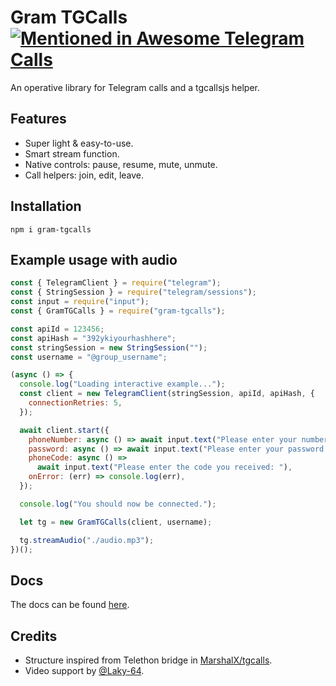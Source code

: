 # Gram TGCalls [![Mentioned in Awesome Telegram Calls](https://awesome.re/mentioned-badge-flat.svg)](https://github.com/tgcalls/awesome-tgcalls)

An operative library for Telegram calls and a tgcallsjs helper.

## Features

-   Super light & easy-to-use.
-   Smart stream function.
-   Native controls: pause, resume, mute, unmute.
-   Call helpers: join, edit, leave.

## Installation

```shell
npm i gram-tgcalls
```

## Example usage with audio

```js
const { TelegramClient } = require("telegram");
const { StringSession } = require("telegram/sessions");
const input = require("input");
const { GramTGCalls } = require("gram-tgcalls");

const apiId = 123456;
const apiHash = "392ykiyourhashhere";
const stringSession = new StringSession("");
const username = "@group_username";

(async () => {
  console.log("Loading interactive example...");
  const client = new TelegramClient(stringSession, apiId, apiHash, {
    connectionRetries: 5,
  });

  await client.start({
    phoneNumber: async () => await input.text("Please enter your number: "),
    password: async () => await input.text("Please enter your password: "),
    phoneCode: async () =>
      await input.text("Please enter the code you received: "),
    onError: (err) => console.log(err),
  });

  console.log("You should now be connected.");

  let tg = new GramTGCalls(client, username);

  tg.streamAudio("./audio.mp3");
})();

```

## Docs

The docs can be found [here](https://tgcallsjs.github.io/gram-tgcalls).

## Credits

-   Structure inspired from Telethon bridge in [MarshalX/tgcalls](https://github.com/MarshalX/tgcalls).
-   Video support by [@Laky-64](https://github.com/Laky-64).
